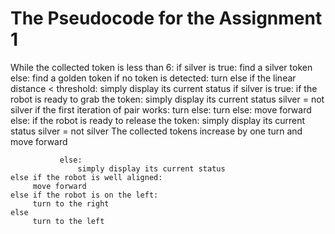 # The Pseudocode for the Assignment 1


While the collected token is less than 6:
    if silver is true:
        find a silver token
    else:
        find a golden token
    if no token is detected:
        turn 
    else if the linear distance < threshold:
        simply display its current status
        if silver is true:
               if the robot is ready to grab the token:
                   simply display its current status
                   silver = not silver
                   if the first iteration of pair works:
                       turn
                   else:
                       turn
               else:
                   move forward 
        else:
               if the robot is ready to release the token:
                   simply display its current status
                   silver = not silver
                   The collected tokens increase by one
                   turn and move forward

               else:
                   simply display its current status 
    else if the robot is well aligned:
         move forward
    else if the robot is on the left:
         turn to the right
    else
         turn to the left
    
               
          
